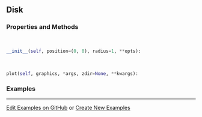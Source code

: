 ## <a id="McUtils.Plots.Primitives.Disk">Disk</a>


### Properties and Methods
<a id="McUtils.Plots.Primitives.Disk.__init__">&nbsp;</a>
```python
__init__(self, position=(0, 0), radius=1, **opts): 
```

<a id="McUtils.Plots.Primitives.Disk.plot">&nbsp;</a>
```python
plot(self, graphics, *args, zdir=None, **kwargs): 
```

### Examples


___

[Edit Examples on GitHub](https://github.com/McCoyGroup/References/edit/gh-pages/Documentation/examples/McUtils/Plots/Primitives/Disk.md) or 
[Create New Examples](https://github.com/McCoyGroup/References/new/gh-pages/?filename=Documentation/examples/McUtils/Plots/Primitives/Disk.md)